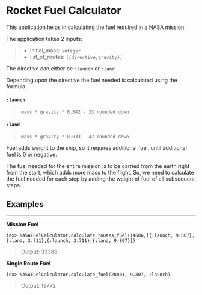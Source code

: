 # Rocket Fuel Calculator

This application helps in calculating the fuel required in a NASA mission.

The application takes 2 inputs:

> - initial_mass: `integer`
> - list_of_routes: `[{directive,gravity}]`

The directive can either be `:launch` or `:land`

Depending upon the directive the fuel needed is calculated using the formula

#### `:launch`

> `mass * gravity * 0.042 - 33 rounded down`

#### `:land`

> `mass * gravity * 0.033 - 42 rounded down`

Fuel adds weight to the ship, so it requires additional fuel, until additional fuel is 0 or negative.

The fuel needed for the entire mission is to be carried from the earth right from the start, which adds more mass to the flight. So, we need to calculate the fuel needed for each step by adding the weight of fuel of all subsequent steps.

## Examples

---

**Mission Fuel**

```shell
iex> NASAFuelCalculator.calculate_routes_fuel(14606,[{:launch, 9.807},{:land, 3.711},{:launch, 3.711},{:land, 9.807}])

```

> Output: 33388

**Single Route Fuel**

```shell
iex> NASAFuelCalculator.calculate_fuel(28801, 9.807, :launch)

```

> Output: 19772
